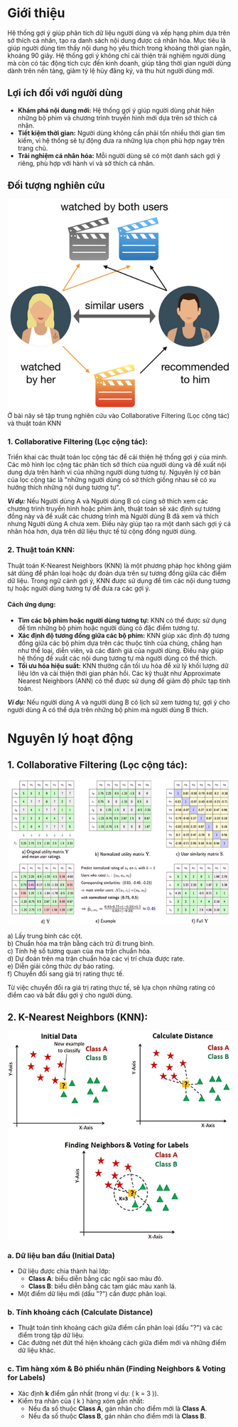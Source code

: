 # Giới thiệu
Hệ thống gợi ý giúp phân tích dữ liệu người dùng và xếp hạng phim dựa trên sở thích cá nhân, tạo ra danh sách nội dung được cá nhân hóa. Mục tiêu là giúp người dùng tìm thấy nội dung họ yêu thích trong khoảng thời gian ngắn, khoảng 90 giây. Hệ thống gợi ý không chỉ cải thiện trải nghiệm người dùng mà còn có tác động tích cực đến kinh doanh, giúp tăng thời gian người dùng dành trên nền tảng, giảm tỷ lệ hủy đăng ký, và thu hút người dùng mới.

## Lợi ích đối với người dùng
- **Khám phá nội dung mới:** Hệ thống gợi ý giúp người dùng phát hiện những bộ phim và chương trình truyền hình mới dựa trên sở thích cá nhân.
- **Tiết kiệm thời gian:** Người dùng không cần phải tốn nhiều thời gian tìm kiếm, vì hệ thống sẽ tự động đưa ra những lựa chọn phù hợp ngay trên trang chủ.
- **Trải nghiệm cá nhân hóa:** Mỗi người dùng sẽ có một danh sách gợi ý riêng, phù hợp với hành vi và sở thích cá nhân.
  
## Đối tượng nghiên cứu
<img src="img/Collaborative_Filtering.png" alt="Collaborative Filtering">
Ở bài nãy sẽ tập trung nghiên cứu vào Collaborative Filtering (Lọc cộng tác) và thuật toán KNN

### 1. Collaborative Filtering (Lọc cộng tác):
Triển khai các thuật toán lọc cộng tác để cải thiện hệ thống gợi ý của mình. Các mô hình lọc cộng tác phân tích sở thích của người dùng và đề xuất nội dung dựa trên hành vi của những người dùng tương tự. Nguyên lý cơ bản của lọc cộng tác là "những người dùng có sở thích giống nhau sẽ có xu hướng thích những nội dung tương tự". 

***Ví dụ:*** Nếu Người dùng A và Người dùng B có cùng sở thích xem các chương trình truyền hình hoặc phim ảnh, thuật toán sẽ xác định sự tương đồng này và đề xuất các chương trình mà Người dùng B đã xem và thích nhưng Người dùng A chưa xem. Điều này giúp tạo ra một danh sách gợi ý cá nhân hóa hơn, dựa trên dữ liệu thực tế từ cộng đồng người dùng.

### 2. Thuật toán KNN:
Thuật toán K-Nearest Neighbors (KNN) là một phương pháp học không giám sát dùng để phân loại hoặc dự đoán dựa trên sự tương đồng giữa các điểm dữ liệu. Trong ngữ cảnh gợi ý, KNN được sử dụng để tìm các nội dung tương tự hoặc người dùng tương tự để đưa ra các gợi ý.
#### Cách ứng dụng:
- **Tìm các bộ phim hoặc người dùng tương tự:** KNN có thể được sử dụng để tìm những bộ phim hoặc người dùng có đặc điểm tương tự. 
- **Xác định độ tương đồng giữa các bộ phim:** KNN giúp xác định độ tương đồng giữa các bộ phim dựa trên các thuộc tính của chúng, chẳng hạn như thể loại, diễn viên, và các đánh giá của người dùng. Điều này giúp hệ thống đề xuất các nội dung tương tự mà người dùng có thể thích.
- **Tối ưu hóa hiệu suất:** KNN thường cần tối ưu hóa để xử lý khối lượng dữ liệu lớn và cải thiện thời gian phản hồi. Các kỹ thuật như Approximate Nearest Neighbors (ANN) có thể được sử dụng để giảm độ phức tạp tính toán.

***Ví dụ:*** Nếu người dùng A và người dùng B có lịch sử xem tương tự, gợi ý cho người dùng A có thể dựa trên những bộ phim mà người dùng B thích.

# Nguyên lý hoạt động
## 1. Collaborative Filtering (Lọc cộng tác):
<img src="img/Algorithm.png" alt="Algorithm Collaborative Filtering">

a) Lấy trung bình các cột.  
b) Chuẩn hóa ma trận bằng cách trừ đi trung bình.  
c) Tính hệ số tương quan của ma trận chuẩn hóa.  
d) Dự đoán trên ma trận chuẩn hóa các vị trí chưa được rate.  
e) Diễn giải công thức dự báo rating.  
f) Chuyển đổi sang giá trị rating thực tế.  

Từ việc chuyển đổi ra giá trị rating thực tế, sẽ lựa chọn những rating có điểm cao và bắt đầu gợi ý cho người dùng.


## 2. K-Nearest Neighbors (KNN): 
<img src="img/KNN.png" alt="KNN"> 

### a. Dữ liệu ban đầu (Initial Data)
- Dữ liệu được chia thành hai lớp:
  - **Class A**: biểu diễn bằng các ngôi sao màu đỏ.
  - **Class B**: biểu diễn bằng các tam giác màu xanh lá.
- Một điểm dữ liệu mới (dấu "?") cần được phân loại.

### b. Tính khoảng cách (Calculate Distance)
- Thuật toán tính khoảng cách giữa điểm cần phân loại (dấu "?") và các điểm trong tập dữ liệu.
- Các đường nét đứt thể hiện khoảng cách giữa điểm mới và những điểm dữ liệu khác.

### c. Tìm hàng xóm & Bỏ phiếu nhãn (Finding Neighbors & Voting for Labels)
- Xác định **k** điểm gần nhất (trong ví dụ: \( k = 3 \)).
- Kiểm tra nhãn của \( k \) hàng xóm gần nhất:
   - Nếu đa số thuộc **Class A**, gán nhãn cho điểm mới là **Class A**.
   - Nếu đa số thuộc **Class B**, gán nhãn cho điểm mới là **Class B**.
